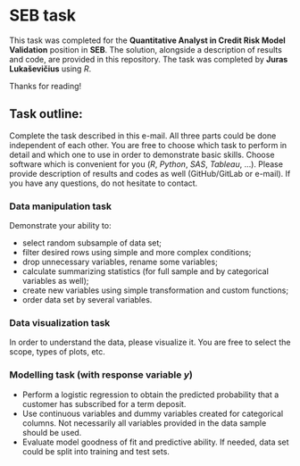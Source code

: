 # SEB task

This task was completed for the **Quantitative Analyst in Credit Risk Model Validation** position in **SEB**. The solution, alongside a description of results and code, are provided in this repository. The task was completed by **Juras Lukaševičius** using *R*.

Thanks for reading!

## Task outline:

Complete the task described in this e-mail.  All three parts could be done independent of each other. You are free to choose which task to perform in detail and which one to use in order to demonstrate basic skills. Choose software which is convenient for you (*R*, *Python*, *SAS*, *Tableau*, …). Please provide description of results  and codes as well (GitHub/GitLab or e-mail). If you have any questions, do not hesitate to contact.

### **Data manipulation task**
Demonstrate your ability to:  
- select random subsample of data set;  
- filter desired rows using simple and more complex conditions;  
- drop unnecessary variables, rename some variables;  
- calculate summarizing statistics (for full sample and by categorical variables as well);  
- create new variables using simple transformation and custom functions;  
- order data set by several variables. 

### **Data visualization task**  
In order to understand the data, please visualize it. You are free to select the scope, types of plots, etc.  

###  **Modelling task** (with response variable *y*)
- Perform a logistic regression to obtain the predicted probability that a customer has subscribed for a term deposit.  
- Use continuous variables and dummy variables created for categorical columns. Not necessarily all variables provided in the data sample should be used.  
- Evaluate model goodness of fit and predictive ability. If needed, data set could be split into training and test sets.